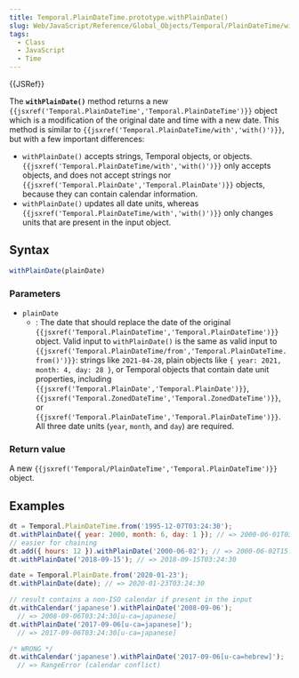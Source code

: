 ```yaml
---
title: Temporal.PlainDateTime.prototype.withPlainDate()
slug: Web/JavaScript/Reference/Global_Objects/Temporal/PlainDateTime/withPlainDate
tags:
  - Class
  - JavaScript
  - Time
---
```

{{JSRef}}

<p class="summary"><span class="seoSummary">The <strong><code>withPlainDate()</code></strong> method returns a new <code>{{jsxref('Temporal.PlainDateTime','Temporal.PlainDateTime')}}</code> object which is a modification of the original date and time with a new date.</span> This method is similar to <code>{{jsxref('Temporal.PlainDateTime/with','with()')}}</code>, but with a few important differences:</p>

- `withPlainDate()` accepts strings, Temporal objects, or objects.
  `{{jsxref('Temporal.PlainDateTime/with','with()')}}` only
  accepts objects, and does not accept strings nor
  `{{jsxref('Temporal.PlainDate','Temporal.PlainDate')}}`
  objects, because they can contain calendar information.
- `withPlainDate()` updates all date units, whereas
  `{{jsxref('Temporal.PlainDateTime/with','with()')}}` only
  changes units that are present in the input object.

## Syntax

```js
withPlainDate(plainDate)
```

### Parameters

- `plainDate`
  - : The date that should replace the date of the original
    `{{jsxref('Temporal.PlainDateTime','Temporal.PlainDateTime')}}`
    object. Valid input to `withPlainDate()` is the same as valid input to
    `{{jsxref('Temporal.PlainDateTime/from','Temporal.PlainDateTime.from()')}}`:
    strings like `2021-04-28`, plain objects like
    `{ year: 2021, month: 4, day: 28 }`, or Temporal objects that contain date
    unit properties, including
    `{{jsxref('Temporal.PlainDate','Temporal.PlainDate')}}`,
    `{{jsxref('Temporal.ZonedDateTime','Temporal.ZonedDateTime')}}`,
    or
    `{{jsxref('Temporal.PlainDateTime','Temporal.PlainDateTime')}}`.
    All three date units (`year`, `month`, and `day`) are required.

### Return value

A new
`{{jsxref('Temporal/PlainDateTime','Temporal.PlainDateTime')}}`
object.

## Examples

```js
dt = Temporal.PlainDateTime.from('1995-12-07T03:24:30');
dt.withPlainDate({ year: 2000, month: 6, day: 1 }); // => 2000-06-01T03:24:30
// easier for chaining
dt.add({ hours: 12 }).withPlainDate('2000-06-02'); // => 2000-06-02T15:24:30
dt.withPlainDate('2018-09-15'); // => 2018-09-15T03:24:30

date = Temporal.PlainDate.from('2020-01-23');
dt.withPlainDate(date); // => 2020-01-23T03:24:30

// result contains a non-ISO calendar if present in the input
dt.withCalendar('japanese').withPlainDate('2008-09-06');
  // => 2008-09-06T03:24:30[u-ca=japanese]
dt.withPlainDate('2017-09-06[u-ca=japanese]');
  // => 2017-09-06T03:24:30[u-ca=japanese]
```

```js example-bad
/* WRONG */
dt.withCalendar('japanese').withPlainDate('2017-09-06[u-ca=hebrew]');
  // => RangeError (calendar conflict)
```
